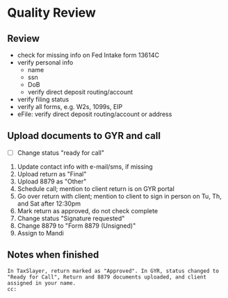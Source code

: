 # Quality Review

## Review
- check for missing info on Fed Intake form 13614C
- verify personal info
  - name
  - ssn
  - DoB
  - verify direct deposit routing/account
- verify filing status
- verify all forms, e.g. W2s, 1099s, EIP
- eFile: verify direct deposit routing/account or address


## Upload documents to GYR and call
- [ ] Change status "ready for call"
1. Update contact info with e-mail/sms, if missing
1. Upload return as "Final"
1. Upload 8879 as "Other"
1. Schedule call; mention to client return is on GYR portal
1. Go over return with client; mention to client to sign in person on Tu, Th, and Sat after 12:30pm
1. Mark return as approved, do not check complete
1. Change status "Signature requested"
1. Change 8879 to "Form 8879 (Unsigned)"
1. Assign to Mandi

## Notes when finished
```
In TaxSlayer, return marked as "Approved". In GYR, status changed to "Ready for Call", Return and 8879 documents uploaded, and client assigned in your name.
cc: 
```
